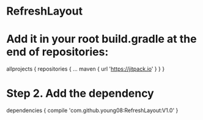 # RefreshLayout

# Add it in your root build.gradle at the end of repositories:

allprojects {
  repositories {
    ...
      maven { url 'https://jitpack.io' }
        }
   }
   
# Step 2. Add the dependency

  dependencies {
        compile 'com.github.young08:RefreshLayout:V1.0'
    }
